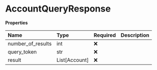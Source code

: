 # AccountQueryResponse

**Properties**

| Name              | Type          | Required | Description |
| :---------------- | :------------ | :------- | :---------- |
| number_of_results | int           | ❌       |             |
| query_token       | str           | ❌       |             |
| result            | List[Account] | ❌       |             |

